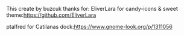 This create by buzcuk thanks for:
EliverLara for candy-icons & sweet theme:https://github.com/EliverLara

ptalfred for Catilanas dock:https://www.gnome-look.org/p/1311056
